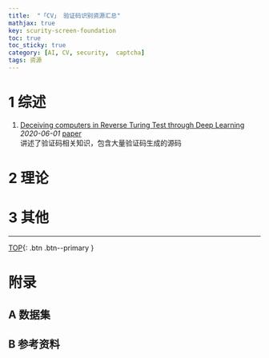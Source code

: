 ```yaml
---
title:  "「CV」 验证码识别资源汇总"
mathjax: true
key: scurity-screen-foundation
toc: true
toc_sticky: true
category: [AI, CV, security,  captcha]
tags: 资源
---
```

<span id='head'></span>
>
<!--more-->

# 1 综述
1. [Deceiving computers in Reverse Turing Test through Deep Learning](http://cn.arxiv.org/abs/2006.11373)  
 *2020-06-01* [paper](https://arxiv.org/abs/2006.11373)     
 讲述了验证码相关知识，包含大量验证码生成的源码       

# 2 理论

# 3 其他

-------------------  
[TOP](#head){: .btn .btn--primary }


# 附录
## A 数据集

## B 参考资料
